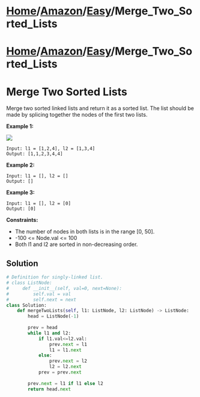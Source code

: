# [Home](./../../..)/[Amazon](./../..)/[Easy](./..)/Merge_Two_Sorted_Lists
# [Home](./../../..)/[Amazon](./../..)/[Easy](./..)/Merge_Two_Sorted_Lists
<h1>Merge Two Sorted Lists</h1>

<p>
Merge two sorted linked lists and return it as a sorted list. The list should be made by splicing together the nodes of the first two lists.

</p>

<b>Example 1:</b>

<img src="https://assets.leetcode.com/uploads/2020/10/03/merge_ex1.jpg">

    Input: l1 = [1,2,4], l2 = [1,3,4]
    Output: [1,1,2,3,4,4]
    
<b>Example 2:</b>

    Input: l1 = [], l2 = []
    Output: []
    
<b>Example 3:</b>

    Input: l1 = [], l2 = [0]
    Output: [0]
 
<b>Constraints:</b>

- The number of nodes in both lists is in the range [0, 50].
- -100 <= Node.val <= 100
- Both l1 and l2 are sorted in non-decreasing order.

<h2>Solution</h2>

```python
# Definition for singly-linked list.
# class ListNode:
#     def __init__(self, val=0, next=None):
#         self.val = val
#         self.next = next
class Solution:
    def mergeTwoLists(self, l1: ListNode, l2: ListNode) -> ListNode:
        head = ListNode(-1)
        
        prev = head
        while l1 and l2:
            if l1.val<=l2.val:
                prev.next = l1
                l1 = l1.next
            else:
                prev.next = l2
                l2 = l2.next
            prev = prev.next
        
        prev.next = l1 if l1 else l2
        return head.next
```
